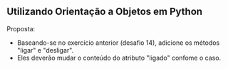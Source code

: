 ## Utilizando Orientação a Objetos em Python

Proposta:
- Baseando-se no exercício anterior (desafio 14), adicione os métodos "ligar" e "desligar".
- Eles deverão mudar o conteúdo do atributo "ligado" confome o caso.
